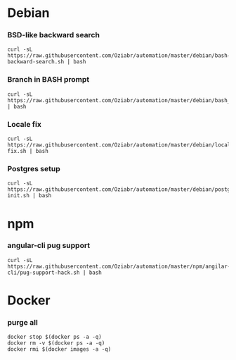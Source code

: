 # Debian

### BSD-like backward search
```
curl -sL https://raw.githubusercontent.com/Oziabr/automation/master/debian/bash-backward-search.sh | bash
```
### Branch in BASH prompt 
```
curl -sL https://raw.githubusercontent.com/Oziabr/automation/master/debian/bash_git_branch.sh | bash
```
### Locale fix
```
curl -sL https://raw.githubusercontent.com/Oziabr/automation/master/debian/locale-fix.sh | bash
```
### Postgres setup
```
curl -sL https://raw.githubusercontent.com/Oziabr/automation/master/debian/postgres-init.sh | bash
```

# npm

### angular-cli pug support
```
curl -sL https://raw.githubusercontent.com/Oziabr/automation/master/npm/angilar-cli/pug-support-hack.sh | bash
```

# Docker

### purge all
```
docker stop $(docker ps -a -q)
docker rm -v $(docker ps -a -q)
docker rmi $(docker images -a -q)
```
